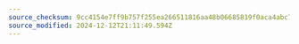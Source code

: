 ```yaml
---
source_checksum: 9cc4154e7ff9b757f255ea266511816aa48b06685819f0aca4abc73a990ecc40
source_modified: 2024-12-12T21:11:49.594Z
---
```


